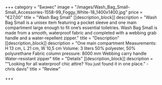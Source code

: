 +++
category = "Бизнес"
image = "/images/Wash_Bag_Small-Small_Accessories-1558-99_Foggy_White-18_1400x1400.jpg"
price = "€27,00"
title = "Wash Bag Small"
[[description_block]]
description = "Wash Bag Small is a unisex item featuring a pocket sleeve and one main compartment large enough to fit one’s essential toiletries. Wash Bag Small is made from a smooth, waterproof fabric and completed with a webbing grab handle and a water-repellent zipper."
title = "Description"
[[description_block]]
description = "One main compartment Measurements: H 13 cm, L 21 cm, W 10,5 cm Volume: 3 liters 50% polyester, 50% polyurethane Fabric column pressure: 8000 mm Webbing carry handle Water-resistant zipper"
title = "Details"
[[description_block]]
description = "“Looking for all waterproof chic attire? You just found it in one place.” - chris davis"
title = "Review"

+++
